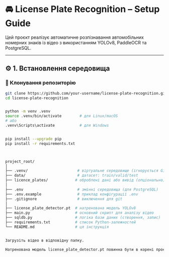 # 🚘 License Plate Recognition – Setup Guide

Цей проєкт реалізує автоматичне розпізнавання автомобільних номерних знаків із відео з використанням YOLOv8, PaddleOCR та PostgreSQL.

---

## ⚙️ 1. Встановлення середовища

### 🔁 Клонування репозиторію

```bash
git clone https://github.com/your-username/license-plate-recognition.git
cd license-plate-recognition


python -m venv .venv
source .venv/bin/activate        # для Linux/macOS
# або
.venv\Scripts\activate           # для Windows


pip install --upgrade pip
pip install -r requirements.txt



project_root/
│
├── .venv/                      # віртуальне середовище (ігнорується Git)
├── data/                       # датасет: train/valid/test
├── licence_plates/            # оброблені дані або вивід (опціонально)
│
├── .env                        # змінні середовища (для PostgreSQL)
├── .env.example                # приклад конфігурації .env
├── .gitignore                  # виключення для git
│
├── license_plate_detector.pt  # натренована модель YOLOv8
├── main.py                    # основний скрипт для аналізу відео
├── sqldb.py                   # логіка бази даних (створення, запис)
├── requirements.txt           # список Python-залежностей
└── README.md                  # ця інструкція


Загрузіть відео в відповідну папку.

Натренована модель license_plate_detector.pt повинна бути в корені проєкту


